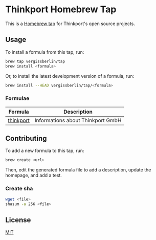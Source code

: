 # Thinkport Homebrew Tap

This is a [Homebrew tap](https://docs.brew.sh/Taps) for Thinkport's open source projects.

## Usage

To install a formula from this tap, run:

```sh
brew tap vergissberlin/tap
brew install <formula>
```

Or, to install the latest development version of a formula, run:

```sh
brew install --HEAD vergissberlin/tap/<formula>
```

### Formulae

| Formula | Description |
| ------- | ----------- |
| [thinkport](Formula/thinkport.rb) | Informations about Thinkport GmbH |

## Contributing

To add a new formula to this tap, run:

```sh
brew create <url>
```

Then, edit the generated formula file to add a description, update the homepage, and add a test.

### Create sha

```sh
wget <file>
shasum -a 256 <file>
```

## License

[MIT](LICENSE)
